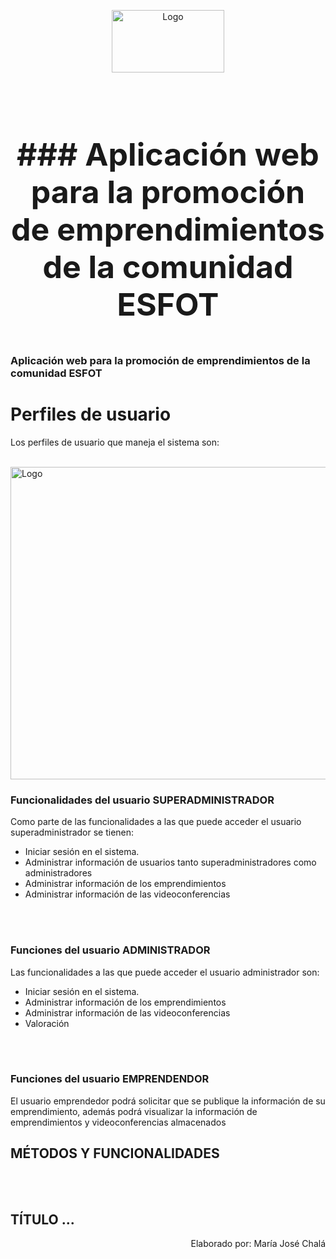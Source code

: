 <p align="center">
    <a>
        <img src="https://res.cloudinary.com/dm0qsdpr8/image/upload/v1676925274/emprende/Logo-EmPreNde---ESFOT_ftiitm.png" alt="Logo" width="180" height="100">
    </a>
    <br>
 </p>
<br>

<h3 align="center" style="font-size:50px">
      ### Aplicación web para la promoción de emprendimientos de la comunidad ESFOT</b>
 </h3>

### Aplicación web para la promoción de emprendimientos de la comunidad ESFOT</b>

# Perfiles de usuario

Los perfiles de usuario que maneja el sistema son: 

<br>
<a>
    <img src="https://res.cloudinary.com/dm0qsdpr8/image/upload/v1676952977/github_emprende/Captura_de_pantalla_1276_n0xsxj.png" alt="Logo" width="700" height="500">
</a>
<br>

### Funcionalidades del usuario SUPERADMINISTRADOR

Como parte de las funcionalidades a las que puede acceder el usuario superadministrador se tienen:
<br>
<ul>
    <li>Iniciar sesión en el sistema.</li>
    <li>Administrar información de usuarios tanto superadministradores como administradores</li>
    <li>Administrar información de los emprendimientos</li>
    <li>Administrar información de las videoconferencias</li>
</ul>
<br>
<br>

### Funciones del usuario ADMINISTRADOR

Las funcionalidades a las que puede acceder el usuario administrador son:
<br>
<ul>
    <li>Iniciar sesión en el sistema.</li>
    <li>Administrar información de los emprendimientos</li>
    <li>Administrar información de las videoconferencias</li>
    <li>Valoración</li>
</ul>
<br>
<br>

### Funciones del usuario EMPRENDENDOR

El usuario emprendedor podrá solicitar que se publique la información de su emprendimiento, además podrá visualizar la información de emprendimientos y videoconferencias almacenados 

## MÉTODOS Y FUNCIONALIDADES

<br>
<br>

## TÍTULO ...



<p align="right">Elaborado por: María José Chalá</p>

